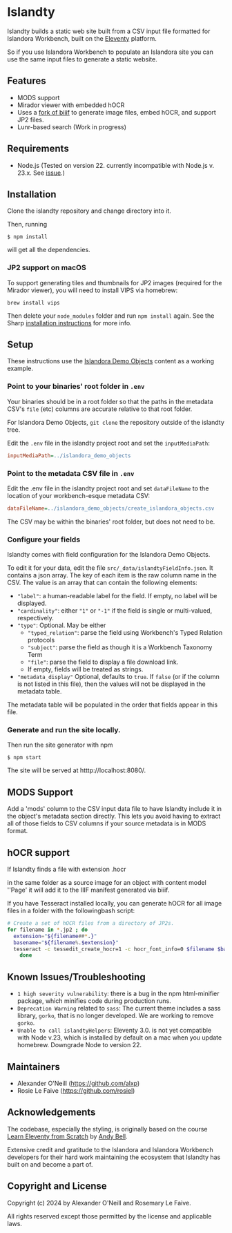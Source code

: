 # Islandty

Islandty builds a static web site built from a CSV input file formatted for Islandora Workbench, built on the
[Eleventy](https://www.11ty.dev) platform.

So if you use Islandora Workbench to populate an Islandora site
you can use the same input files to generate a static website.

## Features

- MODS support
- Mirador viewer with embedded hOCR
- Uses a [fork of biiif](https://github.com/alxp/biiif) to generate image files, embed hOCR, and support JP2 files.
- Lunr-based search (Work in progress)


## Requirements

- Node.js (Tested on version 22. currently incompatible with Node.js v. 23.x. See [issue](https://github.com/11ty/eleventy/issues/3625).)

## Installation

Clone the islandty repository and change directory into it.

Then, running

```shell
$ npm install
```

will get all the dependencies.

### JP2 support on macOS

To support generating tiles and thumbnails for JP2 images
(required for the Mirador viewer),
you will need to install VIPS via homebrew:

```shell
brew install vips
```

Then delete your `node_modules` folder and run `npm install` again.
See the Sharp [installation instructions](https://sharp.pixelplumbing.com/install) for more info.

## Setup

These instructions use the [Islandora Demo Objects](https://github.com/Islandora-Devops/islandora_demo_objects) content as a working example.

### Point to your binaries' root folder in `.env`

Your binaries should be in a root folder so that the paths 
in the metadata CSV's `file` (etc) columns
are accurate relative to that root folder.

For Islandora Demo Objects, `git clone` the repository outside of the islandty tree.

Edit the `.env` file in the islandty project root and set the `inputMediaPath`:

```ini
inputMediaPath=../islandora_demo_objects
```

### Point to the metadata CSV file in `.env`

Edit the .env file in the islandty project root and set `dataFileName` to
the location of your workbench-esque metadata CSV:

```ini
dataFileName=../islandora_demo_objects/create_islandora_objects.csv
```

The CSV may be within the binaries' root folder, but does not need to be.

### Configure your fields

Islandty comes with field configuration for the Islandora Demo Objects. 

To edit it for your data, edit the file `src/_data/islandtyFieldInfo.json`. 
It contains a json array. The key of each item is the raw column name in the CSV. 
The value is an array that can contain the following elements:

* `"label"`: a human-readable label for the field. If empty, no label will be displayed.
* `"cardinality"`: either `"1"` or `"-1"` if the field is single or multi-valued, respectively.
* `"type"`: Optional. May be either
	* `"typed_relation"`: parse the field using Workbench's Typed Relation protocols 
 	* `"subject"`: parse the field as though it is a Workbench Taxonomy Term
  	* `"file"`: parse the field to display a file download link.
  	* If empty, fields will be treated as strings.
* `"metadata_display"` Optional, defaults to `true`. If `false` (or if the column is not listed in 
this file), then the values will not be displayed in the metadata table.

The metadata table will be populated in the order that fields appear in this file.

### Generate and run the site locally.


Then run the site generator with npm

```shell
$ npm start
```

The site will be served at htttp://localhost:8080/.

## MODS Support

Add a 'mods' column to the CSV input data file
to have Islandty include it in the
object's metadata section directly. This lets you avoid
having to extract all of those fields
to CSV columns if your source metadata is in MODS format.

## hOCR support

If Islandty finds a file with extension .hocr

in the same folder as a source image for an
object with content model ''Page' it will
add it to the IIIF manifest generated via biiif.

If you have Tesseract installed locally, you can generate hOCR
for all image files in a folder with the followingbash script:

```bash
# Create a set of hOCR files from a directory of JP2s.
for filename in *.jp2 ; do
  extension="${filename##*.}"
  basename="${filename%.$extension}"
  tesseract -c tessedit_create_hocr=1 -c hocr_font_info=0 $filename $basename
	done
```

## Known Issues/Troubleshooting

- `1 high severity vulnerability`: there is a bug in the npm html-minifier package, which minifies code during production runs.
- `Deprecation Warning` related to `sass`: The current theme includes a sass library, `gorko`, that is no longer developed. We are working to remove `gorko`.
- `Unable to call islandtyHelpers`:  Eleventy 3.0. is not yet compatible with Node v.23, which is installed by default on a mac when you update homebrew. Downgrade Node to version 22.


## Maintainers

- Alexander O'Neill (https://github.com/alxp)
- Rosie Le Faive (https://github.com/rosiel)

## Acknowledgements

The codebase, especially the styling, is originally based on the course
[Learn Eleventy from Scratch](https://learneleventyfromscratch.com) by [Andy Bell](https://piccalil.li).

Extensive credit and gratitude to the Islandora and Islandora Workbench developers for their hard work maintaining the ecosystem
that Islandty has built on and become a part of.

## Copyright and License

Copyright (c) 2024 by Alexander O'Neill and Rosemary Le Faive.

All rights reserved except those permitted by the license and applicable laws.
